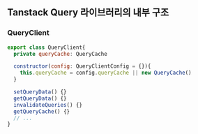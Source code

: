 ## Tanstack Query 라이브러리의 내부 구조

### QueryClient
```js
export class QueryClient{
  private queryCache: QueryCache

  constructor(config: QueryClientConfig = {}){
    this.queryCache = config.queryCache || new QueryCache()
  }

  setQueryData() {}
  getQueryData() {}
  invalidateQueries() {}
  getQueryCache() {}
  // ...
}
```
